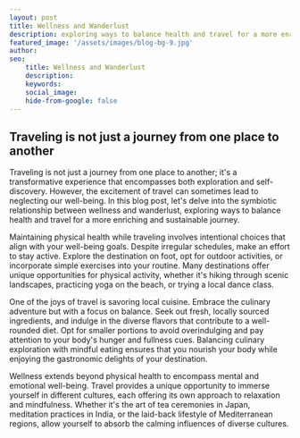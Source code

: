 ```yaml
---
layout: post
title: Wellness and Wanderlust
description: exploring ways to balance health and travel for a more enriching and sustainable journey
featured_image: '/assets/images/blog-bg-9.jpg'
author: 
seo: 
    title: Wellness and Wanderlust
    description: 
    keywords: 
    social_image: 
    hide-from-google: false
---
```


## Traveling is not just a journey from one place to another

<p> Traveling is not just a journey from one place to another; it's a transformative experience that encompasses both exploration and self-discovery. However, the excitement of travel can sometimes lead to neglecting our well-being. In this blog post, let's delve into the symbiotic relationship between wellness and wanderlust, exploring ways to balance health and travel for a more enriching and sustainable journey.</p>

<p> Maintaining physical health while traveling involves intentional choices that align with your well-being goals. Despite irregular schedules, make an effort to stay active. Explore the destination on foot, opt for outdoor activities, or incorporate simple exercises into your routine. Many destinations offer unique opportunities for physical activity, whether it's hiking through scenic landscapes, practicing yoga on the beach, or trying a local dance class.</p>

<p>
One of the joys of travel is savoring local cuisine. Embrace the culinary adventure but with a focus on balance. Seek out fresh, locally sourced ingredients, and indulge in the diverse flavors that contribute to a well-rounded diet. Opt for smaller portions to avoid overindulging and pay attention to your body's hunger and fullness cues. Balancing culinary exploration with mindful eating ensures that you nourish your body while enjoying the gastronomic delights of your destination. </p>

<p>Wellness extends beyond physical health to encompass mental and emotional well-being. Travel provides a unique opportunity to immerse yourself in different cultures, each offering its own approach to relaxation and mindfulness. Whether it's the art of tea ceremonies in Japan, meditation practices in India, or the laid-back lifestyle of Mediterranean regions, allow yourself to absorb the calming influences of diverse cultures.</p>